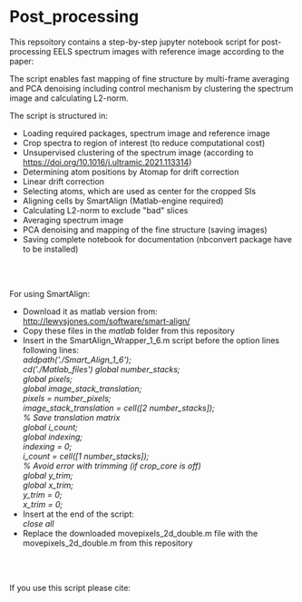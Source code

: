 # Post_processing

This repsoitory contains a step-by-step jupyter notebook script for post-processing EELS spectrum images with reference image according to the paper:

The script enables fast mapping of fine structure by multi-frame averaging and PCA denoising including control mechanism by clustering the spectrum image and calculating L2-norm.

The script is structured in:
  - Loading required packages, spectrum image and reference image
  - Crop spectra to region of interest (to reduce computational cost)
  - Unsupervised clustering of the spectrum image (according to https://doi.org/10.1016/j.ultramic.2021.113314)
  - Determining atom positions by Atomap for drift correction
  - Linear drift correction
  - Selecting atoms, which are used as center for the cropped SIs
  - Aligning cells by SmartAlign (Matlab-engine required)
  - Calculating L2-norm to exclude "bad" slices
  - Averaging spectrum image
  - PCA denoising and mapping of the fine structure (saving images)
  - Saving complete notebook for documentation (nbconvert package have to be installed) 

<br/><br/>

For using SmartAlign:
  - Download it as matlab version from: http://lewysjones.com/software/smart-align/
  - Copy these files in the *matlab* folder from this repository 
  - Insert in the SmartAlign_Wrapper_1_6.m script before the option lines following lines:  
	*addpath('./Smart_Align_1_6');  
	cd('./Matlab_files') 
	global number_stacks;  
	global pixels;  
	global image_stack_translation;  
	pixels = number_pixels;  
	image_stack_translation = cell([2 number_stacks]);  
	% Save translation matrix  
	global i_count;  
	global indexing;  
	indexing = 0;  
	i_count = cell([1 number_stacks]);  
	% Avoid error with trimming (if crop_core is off)  
	global y_trim;  
	global x_trim;  
	y_trim = 0;  
	x_trim = 0;*
  - Insert at the end of the script:  
	*close all*
  - Replace the downloaded movepixels_2d_double.m file with the movepixels_2d_double.m from this repository


<br/><br/>


If you use this script please cite:
